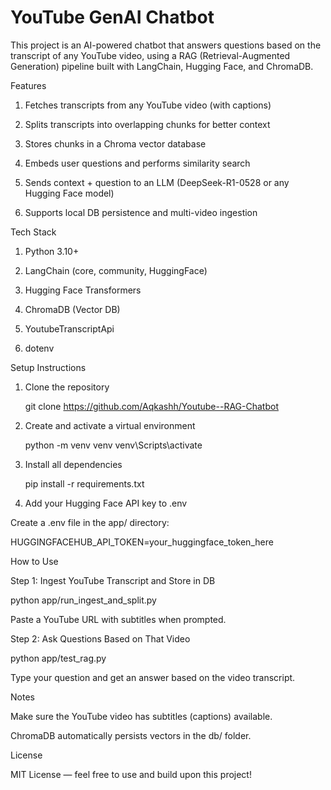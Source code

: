 # YouTube GenAI Chatbot

This project is an AI-powered chatbot that answers questions based on the transcript of any YouTube video, using a RAG (Retrieval-Augmented Generation) pipeline built with LangChain, Hugging Face, and ChromaDB.


 Features
 
1. Fetches transcripts from any YouTube video (with captions)

2. Splits transcripts into overlapping chunks for better context

3. Stores chunks in a Chroma vector database

4. Embeds user questions and performs similarity search

5. Sends context + question to an LLM (DeepSeek-R1-0528 or any Hugging Face model)

6. Supports local DB persistence and multi-video ingestion


Tech Stack

1. Python 3.10+

2. LangChain (core, community, HuggingFace)

3. Hugging Face Transformers

4. ChromaDB (Vector DB)

5. YoutubeTranscriptApi

6. dotenv


Setup Instructions

1. Clone the repository
   
   git clone https://github.com/Aqkashh/Youtube--RAG-Chatbot


2. Create and activate a virtual environment
   
    python -m venv venv
    venv\Scripts\activate

4. Install all dependencies
   
     pip install -r requirements.txt
 
6. Add your Hugging Face API key to .env

Create a .env file in the app/ directory:

HUGGINGFACEHUB_API_TOKEN=your_huggingface_token_here


How to Use

Step 1: Ingest YouTube Transcript and Store in DB

python app/run_ingest_and_split.py

Paste a YouTube URL with subtitles when prompted.

Step 2: Ask Questions Based on That Video

python app/test_rag.py

Type your question and get an answer based on the video transcript.

Notes

Make sure the YouTube video has subtitles (captions) available.

ChromaDB automatically persists vectors in the db/ folder.

License

MIT License — feel free to use and build upon this project!

